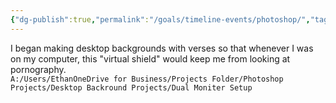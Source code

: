 ```yaml
---
{"dg-publish":true,"permalink":"/goals/timeline-events/photoshop/","tags":["timeline","personal"],"created":"","updated":""}
---
```



I began making desktop backgrounds with verses so that whenever I was on my computer, this "virtual shield" would keep me from looking at pornography.  
`A:/Users/EthanOneDrive for Business/Projects Folder/Photoshop Projects/Desktop Backround Projects/Dual Moniter Setup`